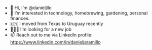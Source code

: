 - 👋 Hi, I’m @danieljllo
- 👀 I’m interested in technology, homebrewing, gardening, personal finances.
- 🇺🇾 I moved from Texas to Uruguay recently
- 👨🏽‍💻 I’m looking for a new job
- 📫 Reach out to me via LinkedIn profile: https://www.linkedin.com/in/danieljaramillo

<!---
danieljllo/danieljllo is a ✨ special ✨ repository because its `README.md` (this file) appears on your GitHub profile.
You can click the Preview link to take a look at your changes.
--->
